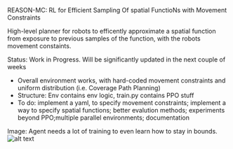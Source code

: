 REASON-MC: RL for Efficient Sampling Of spatial FunctioNs with Movement Constraints

High-level planner for robots to efficently approximate a spatial function from exposure to previous samples of the function, with the robots movement constaints. 

Status: Work in Progress. Will be significantly updated in the next couple of weeks
- Overall environment works, with hard-coded movement constraints and uniform distribution (i.e. Coverage Path Planning)
- Structure: Env contains env logic, train.py contains PPO stuff
- To do:
  implement a yaml, to specify movement constraints; implement a way to specify spatial functions; better evalution methods; experiments beyond PPO;multiple parallel environments; documentation 

Image: Agent needs a lot of training to even learn how to stay in bounds. 
![alt text](https://github.com/nheider/REASON-MC/blob/main/field_map_with_lidar.png?raw=true)
